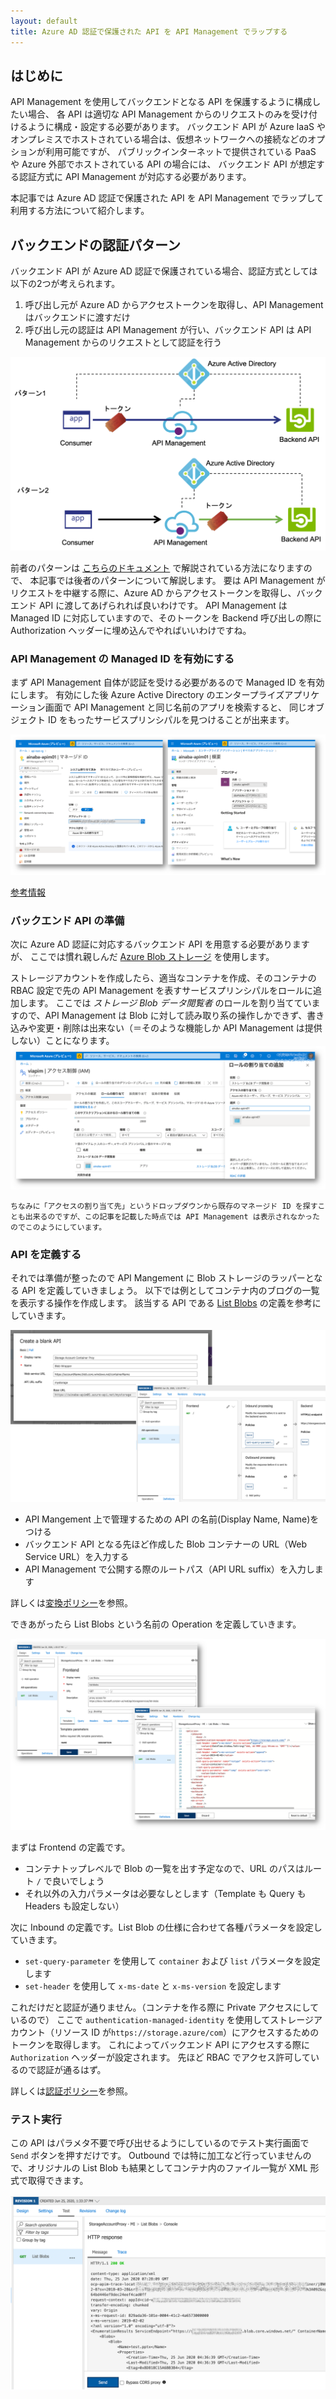 ```yaml
---
layout: default
title: Azure AD 認証で保護された API を API Management でラップする
---
```


## はじめに

API Management を使用してバックエンドとなる API を保護するように構成したい場合、
各 API は適切な API Management からのリクエストのみを受け付けるように構成・設定する必要があります。
バックエンド API が Azure IaaS やオンプレミスでホストされている場合は、仮想ネットワークへの接続などのオプションが利用可能ですが、
パブリックインターネットで提供されている PaaS や Azure 外部でホストされている API の場合には、
バックエンド API が想定する認証方式に API Management が対応する必要があります。

本記事では Azure AD 認証で保護された API を API Management でラップして利用する方法について紹介します。


## バックエンドの認証パターン

バックエンド API が Azure AD 認証で保護されている場合、認証方式としては以下の2つが考えられます。
1.  呼び出し元が Azure AD からアクセストークンを取得し、API Management はバックエンドに渡すだけ
1.  呼び出し元の認証は API Management が行い、バックエンド API は API Management からのリクエストとして認証を行う

![backend-auth-pattern](./images/backend-auth-pattern.png)

前者のパターンは
[こちらのドキュメント](https://docs.microsoft.com/ja-jp/azure/api-management/api-management-howto-protect-backend-with-aad)
で解説されている方法になりますので、
本記事では後者のパターンについて解説します。
要は API Management がリクエストを中継する際に、Azure AD からアクセストークンを取得し、バックエンド API に渡してあげられれば良いわけです。
API Management は Managed ID に対応していますので、そのトークンを Backend 呼び出しの際に Authorization ヘッダーに埋め込んでやればいいわけですね。

### API Management の Managed ID を有効にする

まず API Management 自体が認証を受ける必要があるので Managed ID を有効にします。
有効にした後 Azure Active Directory のエンタープライズアプリケーション画面で API Management と同じ名前のアプリを検索すると、
同じオブジェクト ID をもったサービスプリンシパルを見つけることが出来ます。

![apim-managed-id](./images/apim-managed-id.png)

[参考情報](https://docs.microsoft.com/ja-jp/azure/api-management/api-management-howto-use-managed-service-identity)

### バックエンド API の準備

次に Azure AD 認証に対応するバックエンド API を用意する必要がありますが、
ここでは慣れ親しんだ [Azure Blob ストレージ](https://docs.microsoft.com/ja-jp/azure/storage/common/storage-auth-aad) を使用します。

ストレージアカウントを作成したら、適当なコンテナを作成、そのコンテナの RBAC 設定で先の API Management を表すサービスプリンシパルをロールに追加します。
ここでは *ストレージ Blob データ閲覧者* のロールを割り当てていますので、API Management は Blob に対して読み取り系の操作しかできず、書き込みや変更・削除は出来ない（＝そのような機能しか API Management は提供しない）ことになります。
![container-rbac](./images/container-rbac.png)

```
ちなみに「アクセスの割り当て先」というドロップダウンから既存のマネージド ID を探すことも出来るのですが、この記事を記載した時点では API Management は表示されなかったのでこのようにしています。
```

### API を定義する

それでは準備が整ったので API Mangement に Blob ストレージのラッパーとなる API を定義していきましょう。
以下では例としてコンテナ内のブログの一覧を表示する操作を作成します。
該当する API である [List Blobs](https://docs.microsoft.com/en-us/rest/api/storageservices/list-blobs) の定義を参考にしていきます。

![create-api-definition.png](./images/create-api-definition.png)

- API Mangement 上で管理するための API の名前(Display Name, Name)をつける
- バックエンド API となる先ほど作成した Blob コンテナーの URL（Web Service URL）を入力する
- API Management で公開する際のルートパス（API URL suffix）を入力します

詳しくは[変換ポリシー](https://docs.microsoft.com/ja-jp/azure/api-management/api-management-transformation-policies)を参照。

できあがったら List Blobs という名前の Operation を定義していきます。

![list-blob-operation](./images/list-blob-operation.png)

まずは Frontend の定義です。

- コンテナトップレベルで Blob の一覧を出す予定なので、URL のパスはルート `/` で良いでしょう
- それ以外の入力パラメータは必要なしとします（Template も Query も Headers も設定しない）

次に Inbound の定義です。List Blob の仕様に合わせて各種パラメータを設定していきます。

- `set-query-parameter` を使用して `container` および `list` パラメータを設定します
- `set-header` を使用して `x-ms-date` と `x-ms-version` を設定します

これだけだと認証が通りません。（コンテナを作る際に Private アクセスにしているので）
ここで `authentication-managed-identity` を使用してストレージアカウント（リソース ID が`https://storage.azure/com`）にアクセスするためのトークンを取得します。
これによってバックエンド API にアクセスする際に `Authorization` ヘッダーが設定されます。
先ほど RBAC でアクセス許可しているので認証が通るはず。

詳しくは[認証ポリシー](https://docs.microsoft.com/ja-jp/azure/api-management/api-management-authentication-policies)を参照。

### テスト実行

この API はパラメタ不要で呼び出せるようにしているのでテスト実行画面で `Send` ボタンを押すだけです。
Outbound では特に加工など行っていませんので、オリジナルの List Blob も結果としてコンテナ内のファイル一覧が XML 形式で取得できます。

![test-result](./images/test-result.png)


